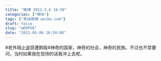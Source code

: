 ```yaml
---
title: "微博 2012.5.6 16:50"
categories: ["嘀咕"]
tags: ["来自微博 weibo.com"]
draft: false
slug: "wD9PG6"
date: "2012-05-06 16:50:00"
---
```


<p>#老外阻止盗窃遭群殴#神奇的国家，神奇的社会，神奇的民族。不过也不禁要问，当时如果我在现场的话我冲上去呢。 ​​​​</p>
